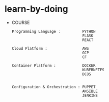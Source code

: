 # learn-by-doing


-   COURSE

        Programming Language :          PYTHON
                                        FLASK
                                        REACT
                                    
        Cloud Platform :                AWS
                                        GCP
                                        CF
                                    
        Container Platform :            DOCKER
                                        KUBERNETES
                                        DCOS
                                    
    
        Configuration & Orchestration : PUPPET
                                        ANSIBLE
                                        JENKINS
                                    
                                    